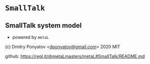 #  `SmallTalk`
## SmallTalk system model

* powered by `metaL`

(c) Dmitry Ponyatov <<dponyatov@gmail.com>> 2020 MIT

github: https://repl.it/@metaLmasters/metaL#SmallTalk/README.md
